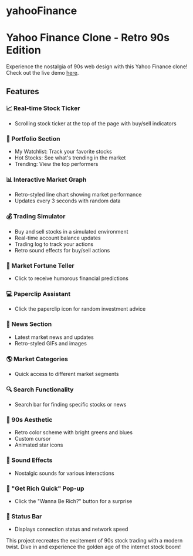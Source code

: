 ﻿# yahooFinance
# Yahoo Finance Clone - Retro 90s Edition

Experience the nostalgia of 90s web design with this Yahoo Finance clone! Check out the live demo [here]([https://desmosy.github.io/yahooFinance/](https://yahoofinance-retro.netlify.app/)).

## Features

### 📈 Real-time Stock Ticker
- Scrolling stock ticker at the top of the page with buy/sell indicators

### 💼 Portfolio Section
- My Watchlist: Track your favorite stocks
- Hot Stocks: See what's trending in the market
- Trending: View the top performers

### 📊 Interactive Market Graph
- Retro-styled line chart showing market performance
- Updates every 3 seconds with random data

### 💰 Trading Simulator
- Buy and sell stocks in a simulated environment
- Real-time account balance updates
- Trading log to track your actions
- Retro sound effects for buy/sell actions

### 🎱 Market Fortune Teller
- Click to receive humorous financial predictions

### 💻 Paperclip Assistant
- Click the paperclip icon for random investment advice

### 📰 News Section
- Latest market news and updates
- Retro-styled GIFs and images

### 🌎 Market Categories
- Quick access to different market segments

### 🔍 Search Functionality
- Search bar for finding specific stocks or news

### 💾 90s Aesthetic
- Retro color scheme with bright greens and blues
- Custom cursor
- Animated star icons

### 🎵 Sound Effects
- Nostalgic sounds for various interactions

### 💸 "Get Rich Quick" Pop-up
- Click the "Wanna Be Rich?" button for a surprise

### 📡 Status Bar
- Displays connection status and network speed

This project recreates the excitement of 90s stock trading with a modern twist. Dive in and experience the golden age of the internet stock boom!


